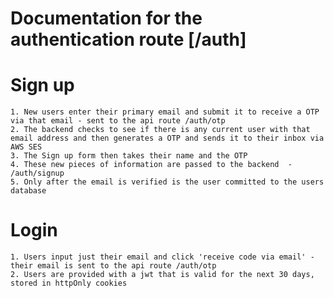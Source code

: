 # Documentation for the authentication route [/auth]



# Sign up 
    1. New users enter their primary email and submit it to receive a OTP via that email - sent to the api route /auth/otp
    2. The backend checks to see if there is any current user with that email address and then generates a OTP and sends it to their inbox via AWS SES
    3. The Sign up form then takes their name and the OTP
    4. These new pieces of information are passed to the backend  - /auth/signup
    5. Only after the email is verified is the user committed to the users database

# Login
    1. Users input just their email and click 'receive code via email' - their email is sent to the api route /auth/otp
    2. Users are provided with a jwt that is valid for the next 30 days, stored in httpOnly cookies